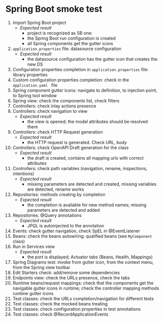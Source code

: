 # Spring Boot smoke test

  1. Import Spring Boot project
     * _Expected result_
          - project is recognized as SB one:
          - the Spring Boot run configuration is created
          - all Spring components get the gutter icons
  2. `application.properties` file: datasource configuration
      * _Expected result_
          - the datasource configuration has the gutter icon that creates the new DS
  3. Configuration properties completion in `application.properties` file: library properties
  4. Custom configuration properties completion: check in the `application.yaml ` file
  5. Spring component gutter icons: navigate to definition, to injection point, to Spring tool window
  6. Spring view: check the components list, check filters
  7. Controllers: check inlay actions presence
  8. Controllers: check navigation to view
      * _Expected result_
          - the view is opened; the model attributes should be resolved there
  9. Controllers: check HTTP Request generation
      * _Expected result_
          - the HTTP request is generated. Check URL, body
  10. Controllers: check OpenAPI Draft generation for the class
       * _Expected result_
           - the draft is created, contains all mapping urls with correct attributes
  11. Controllers: check path variables (navigation, rename, inspections, intentions)
      * _Expected result_
          - missing parameters are detected and created, missing variables are detected, rename works
  12. Repositories: methods creating by completion
      * _Expected result_
          - the completion is available for new method names; missing parameters are detected and added
  13. Repositories: @Query annotations
      * _Expected result_
          - JPQL is autoinjected to the annotation
14. Events: check gutter navigation, check SpEL in @EventListener
  14. Beans: check the beans autowiring: qualified beans (see `MyComponent` class)
  14. Run in Services view
      * _Expected result_
          - the port is displayed; Actuator tabs (Beans, Health, Mappings)
  15. Spring Diagrams test: invoke from gutter icon, from the context menu, from the Spring view toolbar
  16. Edit Starters check: add/remove some dependencies
  17. Endpoints view: check the URLs presence, check the tabs
  18. Runtime beans/request mappings: check that the components get the navigable gutter icons in runtime; check the controller mapping methods runtime gutter icons
  19. Test classes: check the URLs completion/navigation for different tests 
  20. Test classes: check the mocked beans treating
  21. Test classes: check configuration properties in test annotations 
23. Test classes: check @RecordApplicationEvents
